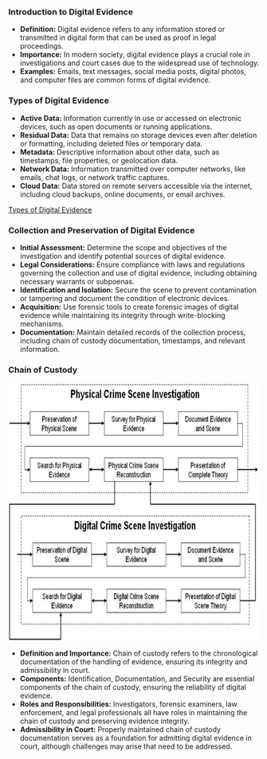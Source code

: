 ### Introduction to Digital Evidence

- **Definition:** Digital evidence refers to any information stored or transmitted in digital form that can be used as proof in legal proceedings.
- **Importance:** In modern society, digital evidence plays a crucial role in investigations and court cases due to the widespread use of technology.
- **Examples:** Emails, text messages, social media posts, digital photos, and computer files are common forms of digital evidence.

### Types of Digital Evidence

- **Active Data:** Information currently in use or accessed on electronic devices, such as open documents or running applications.
- **Residual Data:** Data that remains on storage devices even after deletion or formatting, including deleted files or temporary data.
- **Metadata:** Descriptive information about other data, such as timestamps, file properties, or geolocation data.
- **Network Data:** Information transmitted over computer networks, like emails, chat logs, or network traffic captures.
- **Cloud Data:** Data stored on remote servers accessible via the internet, including cloud backups, online documents, or email archives.



[Types of Digital Evidence](https://www.salvationdata.com/knowledge/8-types-of-digital-evidence/)


### Collection and Preservation of Digital Evidence

- **Initial Assessment:** Determine the scope and objectives of the investigation and identify potential sources of digital evidence.
- **Legal Considerations:** Ensure compliance with laws and regulations governing the collection and use of digital evidence, including obtaining necessary warrants or subpoenas.
- **Identification and Isolation:** Secure the scene to prevent contamination or tampering and document the condition of electronic devices.
- **Acquisition:** Use forensic tools to create forensic images of digital evidence while maintaining its integrity through write-blocking mechanisms.
- **Documentation:** Maintain detailed records of the collection process, including chain of custody documentation, timestamps, and relevant information.

### Chain of Custody

![alt text](img/P1.png)

- **Definition and Importance:** Chain of custody refers to the chronological documentation of the handling of evidence, ensuring its integrity and admissibility in court.
- **Components:** Identification, Documentation, and Security are essential components of the chain of custody, ensuring the reliability of digital evidence.
- **Roles and Responsibilities:** Investigators, forensic examiners, law enforcement, and legal professionals all have roles in maintaining the chain of custody and preserving evidence integrity.
- **Admissibility in Court:** Properly maintained chain of custody documentation serves as a foundation for admitting digital evidence in court, although challenges may arise that need to be addressed.
